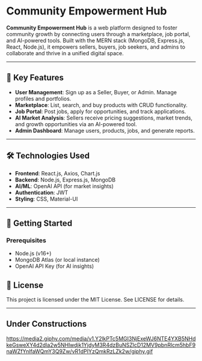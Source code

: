 # Community Empowerment Hub  




**Community Empowerment Hub** is a web platform designed to foster community growth by connecting users through a marketplace, job portal, and AI-powered tools. Built with the MERN stack (MongoDB, Express.js, React, Node.js), it empowers sellers, buyers, job seekers, and admins to collaborate and thrive in a unified digital space.

---

## 🌟 Key Features  
- **User Management**: Sign up as a Seller, Buyer, or Admin. Manage profiles and portfolios.  
- **Marketplace**: List, search, and buy products with CRUD functionality.  
- **Job Portal**: Post jobs, apply for opportunities, and track applications.  
- **AI Market Analysis**: Sellers receive pricing suggestions, market trends, and growth opportunities via an AI-powered tool.  
- **Admin Dashboard**: Manage users, products, jobs, and generate reports.  
  

---

## 🛠️ Technologies Used  
- **Frontend**: React.js, Axios, Chart.js  
- **Backend**: Node.js, Express.js, MongoDB  
- **AI/ML**: OpenAI API (for market insights)  
- **Authentication**: JWT  
- **Styling**: CSS, Material-UI  

---

## 🚀 Getting Started  

### Prerequisites  
- Node.js (v16+)  
- MongoDB Atlas (or local instance)  
- OpenAI API Key (for AI insights)  


## 📄 License  
This project is licensed under the MIT License. See LICENSE for details.


---
##  Under Constructions

https://media2.giphy.com/media/v1.Y2lkPTc5MGI3NjExeWJ6NTE4YXB5NHdkeGsweXY4d2dla2w5NHlwdjk1YjdyM3R4dzBuNSZlcD12MV9pbnRlcm5hbF9naWZfYnlfaWQmY3Q9Zw/vR1dPIYzQmkRzLZk2w/giphy.gif
